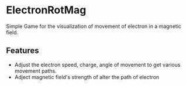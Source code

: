 # ElectronRotMag
Simple Game for the visualization of movement of electron in a magnetic field.

## Features
* Adjust the electron speed, charge, angle of movement to get various movement paths.
* Adject magnetic field's strength of alter the path of electron
